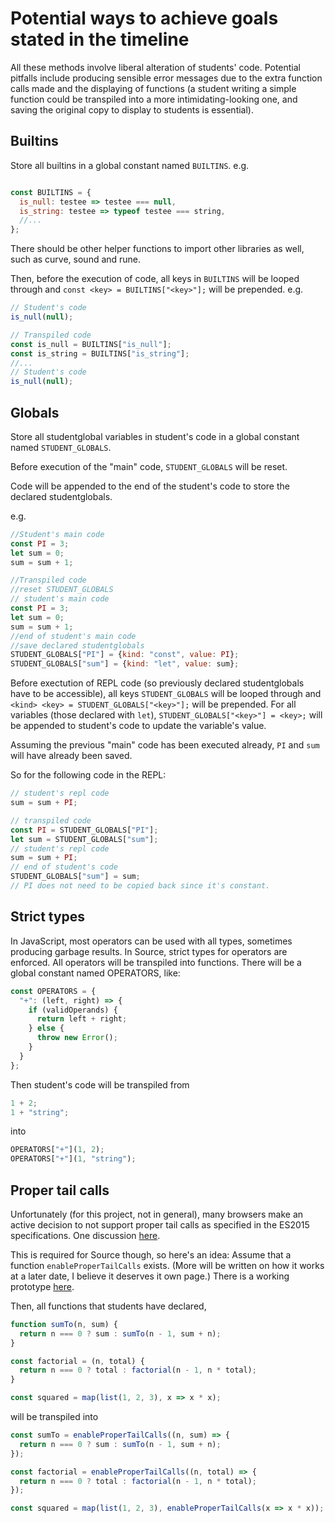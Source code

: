 # Potential ways to achieve goals stated in the timeline

All these methods involve liberal alteration of students' code. Potential pitfalls include producing sensible error messages due to the extra function calls made and the displaying of functions (a student writing a simple function could be transpiled into a more intimidating-looking one, and saving the original copy to display to students is essential).

## Builtins

Store all builtins in a global constant named `BUILTINS`. e.g.

```javascript

const BUILTINS = {
  is_null: testee => testee === null,
  is_string: testee => typeof testee === string,
  //...
};

```

There should be other helper functions to import other libraries as well, such as curve, sound and rune.

Then, before the execution of code, all keys in `BUILTINS` will be looped through and `const <key> = BUILTINS["<key>"];` will be prepended. e.g.

```javascript
// Student's code
is_null(null);
```

```javascript
// Transpiled code
const is_null = BUILTINS["is_null"];
const is_string = BUILTINS["is_string"];
//...
// Student's code
is_null(null);
```

## Globals

Store all studentglobal variables in student's code in a global constant named `STUDENT_GLOBALS`. 

Before execution of the "main" code, `STUDENT_GLOBALS` will be reset.

Code will be appended to the end of the student's code to store the declared studentglobals.

e.g.

```javascript
//Student's main code
const PI = 3;
let sum = 0;
sum = sum + 1;
```

```javascript
//Transpiled code
//reset STUDENT_GLOBALS
// student's main code
const PI = 3;
let sum = 0;
sum = sum + 1;
//end of student's main code
//save declared studentglobals
STUDENT_GLOBALS["PI"] = {kind: "const", value: PI};
STUDENT_GLOBALS["sum"] = {kind: "let", value: sum};
```

Before exectution of REPL code (so previously declared studentglobals have to be accessible), all keys `STUDENT_GLOBALS` will be looped through and `<kind> <key> = STUDENT_GLOBALS["<key>"];` will be prepended. For all variables (those declared with `let`), `STUDENT_GLOBALS["<key>"] = <key>;` will be appended to student's code to update the variable's value.

Assuming the previous "main" code has been executed already, `PI` and `sum` will have already been saved.

So for the following code in the REPL:

```javascript
// student's repl code
sum = sum + PI;
```

```javascript
// transpiled code
const PI = STUDENT_GLOBALS["PI"];
let sum = STUDENT_GLOBALS["sum"];
// student's repl code
sum = sum + PI;
// end of student's code
STUDENT_GLOBALS["sum"] = sum;
// PI does not need to be copied back since it's constant.
```

## Strict types

In JavaScript, most operators can be used with all types, sometimes producing garbage results. In Source, strict types for operators are enforced. All operators will be transpiled into functions. There will be a global constant named OPERATORS, like: 

```javascript
const OPERATORS = {
  "+": (left, right) => {
    if (validOperands) {
      return left + right;
    } else {
      throw new Error();
    }
  }
};
```

Then student's code will be transpiled from
```javascript
1 + 2;
1 + "string";
```
into
```javascript
OPERATORS["+"](1, 2);
OPERATORS["+"](1, "string");
```

## Proper tail calls
Unfortunately (for this project, not in general), many browsers make an active decision to not support proper tail calls as specified in the ES2015 specifications. One discussion [here](https://github.com/kangax/compat-table/issues/819). 

This is required for Source though, so here's an idea: Assume that a function `enableProperTailCalls` exists. (More will be written on how it works at a later date, I believe it deserves it own page.) There is a working prototype [here](https://repl.it/@daryltan/tail-recursion).

Then, all functions that students have declared, 

```javascript
function sumTo(n, sum) {
  return n === 0 ? sum : sumTo(n - 1, sum + n);
}

const factorial = (n, total) {
  return n === 0 ? total : factorial(n - 1, n * total);
}

const squared = map(list(1, 2, 3), x => x * x);
```

will be transpiled into

```javascript
const sumTo = enableProperTailCalls((n, sum) => {
  return n === 0 ? sum : sumTo(n - 1, sum + n);
});

const factorial = enableProperTailCalls((n, total) => {
  return n === 0 ? total : factorial(n - 1, n * total);
});

const squared = map(list(1, 2, 3), enableProperTailCalls(x => x * x));
```
